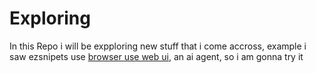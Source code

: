 # Exploring
In this Repo i will be expploring new stuff that i come accross, example i saw ezsnipets use [browser use web ui](https://github.com/browser-use/web-ui), an ai agent, so i am gonna try it
